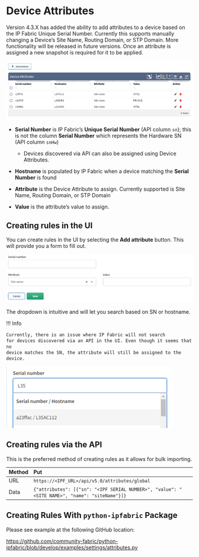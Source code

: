 # Device Attributes

Version 4.3.X has added the ability to add attributes to a device based
on the IP Fabric Unique Serial Number. Currently this supports manually
changing a Device’s Site Name, Routing Domain, or STP Domain. More
functionality will be released in future versions. Once an attribute is
assigned a new snapshot is required for it to be applied.

![Device attributes](device_attributes.png)

- **Serial Number** is IP Fabric’s **Unique Serial Number** (API column
  `sn`); this is not the column **Serial Number** which represents the
  Hardware SN (API column `snHw`)

  - Devices discovered via API can also be assigned using Device
    Attributes.

- **Hostname** is populated by IP Fabric when a device matching the
  **Serial Number** is found

- **Attribute** is the Device Attribute to assign. Currently supported
  is Site Name, Routing Domain, or STP Domain

- **Value** is the attribute’s value to assign.

## Creating rules in the UI

You can create rules in the UI by selecting the **Add
attribute** button. This will provide you a form to fill out.

![Device attributes rules](device_attributes_rules.png)

The dropdown is intuitive and will let you search based on SN or
hostname.

!!! Info

    Currently, there is an issue where IP Fabric will not search
    for devices discovered via an API in the UI. Even though it seems that no
    device matches the SN, the attribute will still be assigned to the device.


![Device attributes dropdown](device_attributes_dropdown.png)

## Creating rules via the API

This is the preferred method of creating rules as it allows for bulk
importing.

| Method | Put                                                                                          |
| :----- | :------------------------------------------------------------------------------------------- |
| URL    | `https://<IPF_URL>/api/v5.0/attributes/global`                                                 |
| Data   | `{"attributes": [{"sn": "<IPF SERIAL NUMBER>", "value": "<SITE NAME>", "name": "siteName"}]}`|

## Creating Rules With `python-ipfabric` Package

Please see example at the following GitHub location:

<https://github.com/community-fabric/python-ipfabric/blob/develop/examples/settings/attributes.py>


